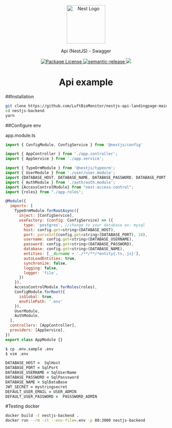 
<p align="center">
  <a href="http://nestjs.com/" target="blank"><img src="https://nestjs.com/img/logo-small.svg" width="120" alt="Nest Logo" /></a>
</p>

[circleci-image]: https://img.shields.io/circleci/build/github/nestjs/nest/master?token=abc123def456
[circleci-url]: https://circleci.com/gh/nestjs/nest

  <p align="center">Api (NestJS) - Swagger 
        <p align="center">

<a href="https://www.npmjs.com/~nestjscore" target="_blank">
    <img src="https://img.shields.io/npm/l/@nestjs/core.svg" alt="Package License" />
</a>
<a href="#badge">
    <img alt="semantic-release" src="https://img.shields.io/badge/%20%20%F0%9F%93%A6%F0%9F%9A%80-semantic--release-e10079.svg">
</a>
<a href="https://paypal.me/hea717" target="_blank"><img src="https://img.shields.io/badge/Donate-PayPal-ff3f59.svg"/></a>
</p>


<h1 align="center" style="border-bottom: none;">Api example</h1>

##Installation
```zsh
git clone https://github.com/LuftBioMonitor/nestjs-api-landingpage-main.git
cd nestjs-backend
yarn
```

##Configure env

app.module.ts
```javascript
import { ConfigModule, ConfigService } from '@nestjs/config'

import { AppController } from './app.controller';
import { AppService } from './app.service';

import { TypeOrmModule } from '@nestjs/typeorm';
import { UserModule } from './user/user.module';
import {DATABASE_HOST, DATABASE_NAME, DATABASE_PASSWORD, DATABASE_PORT, DATABASE_USERNAME} from "./config";
import { AuthModule } from './auth/auth.module';
import {AccessControlModule} from "nest-access-control";
import {roles} from "./app.roles";

@Module({
  imports: [
    TypeOrmModule.forRootAsync({
      inject: [ConfigService],
      useFactory: (config: ConfigService) => ({
        type: 'postgres', //change to your database ex: mysql
        host: config.get<string>(DATABASE_HOST),
        port: parseInt(config.get<string>(DATABASE_PORT), 10),
        username: config.get<string>(DATABASE_USERNAME),
        password: config.get<string>(DATABASE_PASSWORD),
        database: config.get<string>(DATABASE_NAME),
        entities: [__dirname + './**/**/*entity{.ts,.js}'],
        autoLoadEntities: true,
        synchronize: false,
        logging: false,
        logger: 'file',
      })
    }),
    AccessControlModule.forRoles(roles),
    ConfigModule.forRoot({
      isGlobal: true,
      envFilePath: '.env'
    }),
    UserModule,
    AuthModule,
  ],
  controllers: [AppController],
  providers: [AppService],
})
export class AppModule {}

```


```zsh
$ cp .env.sample .env
$ vim .env

DATABASE_HOST =  SqlHost
DATABASE_PORT = SqlPort
DATABASE_USERNAME = SqlUserName
DATABASE_PASSWORD = SqlPasssword
DATABASE_NAME = SqlDataBase
JWT_SECRET = mystringsecret
DEFAULT_USER_EMAIL = USER_ADMIN
DEFAULT_USER_PASSWORD =  PASSSWORD_ADMIN

```
#Testing docker
```zsh
docker build -t nestjs-backend .
docker run --rm -it --env-file=.env -p 80:3000 nestjs-backend
```
